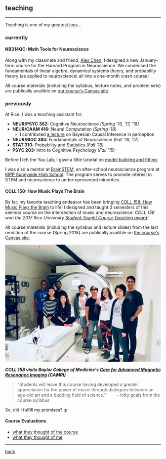 
## teaching
***
Teaching is one of my greatest joys...

### currently

#### NB314QC: Math Tools for Neuroscience
Along with my classmate and friend, [Alex Chen](https://twitter.com/alexbchen), I designed a new January-term course for the Harvard Program in Neuroscience. We condensed the fundamentals of linear algebra, dynamical systems theory, and probability theory (as applied to neuroscience) all into a one-month crash course!

All course materials (including the syllabus, lecture notes, and problem sets) are publically availible on [our course's Canvas site](https://canvas.harvard.edu/courses/71556).


### previously
At Rice, I was a teaching assistant for:

* **NEUR/PSYC 362:** Cognitive Neuroscience _(Spring ’16, ’17, ’18)_
* **NEUR/CAAM 416:** Neural Computation _(Spring ’18)_ 
  * I contributed [a lecture](./bci_lecture.pdf) on Bayesian Causal Inference in perception.
* **NEUR/BIOC 385:** Fundamentals of Neuroscience _(Fall ’16, ’17)_
* **STAT 310:** Probability and Statistics _(Fall ‘16)_
* **PSYC 203:** Intro to Cognitive Psychology _(Fall ’15)_

Before I left the Yau Lab, I gave a little tutorial on [model building and fitting](./lai_modeling.pdf).

I was also a mentor at [BrainSTEM](https://brainstem.club/), an after-school neuroscience program at [KIPP Sunnyside High School](http://kipphouston.org/sunnyside). The program serves to promote interest in STEM and neuroscience to underrepresented minorities.

#### COLL 158: How Music Plays The Brain

By far, my favorite teaching endeavor has been bringing [COLL 158: How Music Plays the Brain](https://courses.rice.edu/admweb/!SWKSCAT.cat?p_action=CATALIST&p_acyr_code=2019&p_crse_numb=158&p_subj=COLL) to life! I designed and taught 3 semesters of this seminar course on the intersection of music and neuroscience. _COLL 158 won the 2017 Rice University [Student-Taught Course Teaching award](https://cte.rice.edu/stc#award)!_

All course materials (including the syllabus and lecture slides) from the last rendition of the course (Spring 2018) are publically availible on [the course's Canvas site](https://canvas.rice.edu/courses/10423/).

![Visiting CAMRI](./coll158camri.jpg)

_**COLL 158 visits Baylor College of Medicine's [Core for Advanced Magnetic Resonance Imaging](https://www.bcm.edu/research/centers/advanced-mr-imaging) (CAMRI)**_

> “Students will leave this course having developed a greater appreciation for the power of music through dialogues between an age-old art and a budding field of science.” 
&nbsp;&nbsp;&nbsp;&nbsp;&nbsp;&nbsp;&nbsp; - lofty goals from the course syllabus


So, did I fulfill my promises? :p

#### Course Evaluations
* [what they thought of the course](./coll158_evals.pdf) 
* [what they thought of me](./coll158_teaching.pdf)

***
[back](./)
